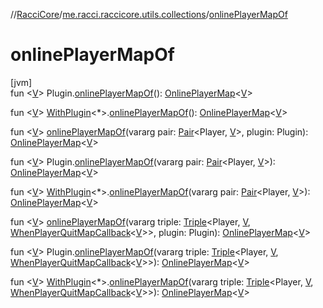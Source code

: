 //[RacciCore](../../index.md)/[me.racci.raccicore.utils.collections](index.md)/[onlinePlayerMapOf](online-player-map-of.md)

# onlinePlayerMapOf

[jvm]\
fun &lt;[V](online-player-map-of.md)&gt; Plugin.[onlinePlayerMapOf](online-player-map-of.md)(): [OnlinePlayerMap](-online-player-map/index.md)&lt;[V](online-player-map-of.md)&gt;

fun &lt;[V](online-player-map-of.md)&gt; [WithPlugin](../me.racci.raccicore.utils.extensions/-with-plugin/index.md)&lt;*&gt;.[onlinePlayerMapOf](online-player-map-of.md)(): [OnlinePlayerMap](-online-player-map/index.md)&lt;[V](online-player-map-of.md)&gt;

fun &lt;[V](online-player-map-of.md)&gt; [onlinePlayerMapOf](online-player-map-of.md)(vararg pair: [Pair](https://kotlinlang.org/api/latest/jvm/stdlib/kotlin/-pair/index.html)&lt;Player, [V](online-player-map-of.md)&gt;, plugin: Plugin): [OnlinePlayerMap](-online-player-map/index.md)&lt;[V](online-player-map-of.md)&gt;

fun &lt;[V](online-player-map-of.md)&gt; Plugin.[onlinePlayerMapOf](online-player-map-of.md)(vararg pair: [Pair](https://kotlinlang.org/api/latest/jvm/stdlib/kotlin/-pair/index.html)&lt;Player, [V](online-player-map-of.md)&gt;): [OnlinePlayerMap](-online-player-map/index.md)&lt;[V](online-player-map-of.md)&gt;

fun &lt;[V](online-player-map-of.md)&gt; [WithPlugin](../me.racci.raccicore.utils.extensions/-with-plugin/index.md)&lt;*&gt;.[onlinePlayerMapOf](online-player-map-of.md)(vararg pair: [Pair](https://kotlinlang.org/api/latest/jvm/stdlib/kotlin/-pair/index.html)&lt;Player, [V](online-player-map-of.md)&gt;): [OnlinePlayerMap](-online-player-map/index.md)&lt;[V](online-player-map-of.md)&gt;

fun &lt;[V](online-player-map-of.md)&gt; [onlinePlayerMapOf](online-player-map-of.md)(vararg triple: [Triple](https://kotlinlang.org/api/latest/jvm/stdlib/kotlin/-triple/index.html)&lt;Player, [V](online-player-map-of.md), [WhenPlayerQuitMapCallback](index.md#-678110128%2FClasslikes%2F-1216412040)&lt;[V](online-player-map-of.md)&gt;&gt;, plugin: Plugin): [OnlinePlayerMap](-online-player-map/index.md)&lt;[V](online-player-map-of.md)&gt;

fun &lt;[V](online-player-map-of.md)&gt; Plugin.[onlinePlayerMapOf](online-player-map-of.md)(vararg triple: [Triple](https://kotlinlang.org/api/latest/jvm/stdlib/kotlin/-triple/index.html)&lt;Player, [V](online-player-map-of.md), [WhenPlayerQuitMapCallback](index.md#-678110128%2FClasslikes%2F-1216412040)&lt;[V](online-player-map-of.md)&gt;&gt;): [OnlinePlayerMap](-online-player-map/index.md)&lt;[V](online-player-map-of.md)&gt;

fun &lt;[V](online-player-map-of.md)&gt; [WithPlugin](../me.racci.raccicore.utils.extensions/-with-plugin/index.md)&lt;*&gt;.[onlinePlayerMapOf](online-player-map-of.md)(vararg triple: [Triple](https://kotlinlang.org/api/latest/jvm/stdlib/kotlin/-triple/index.html)&lt;Player, [V](online-player-map-of.md), [WhenPlayerQuitMapCallback](index.md#-678110128%2FClasslikes%2F-1216412040)&lt;[V](online-player-map-of.md)&gt;&gt;): [OnlinePlayerMap](-online-player-map/index.md)&lt;[V](online-player-map-of.md)&gt;
